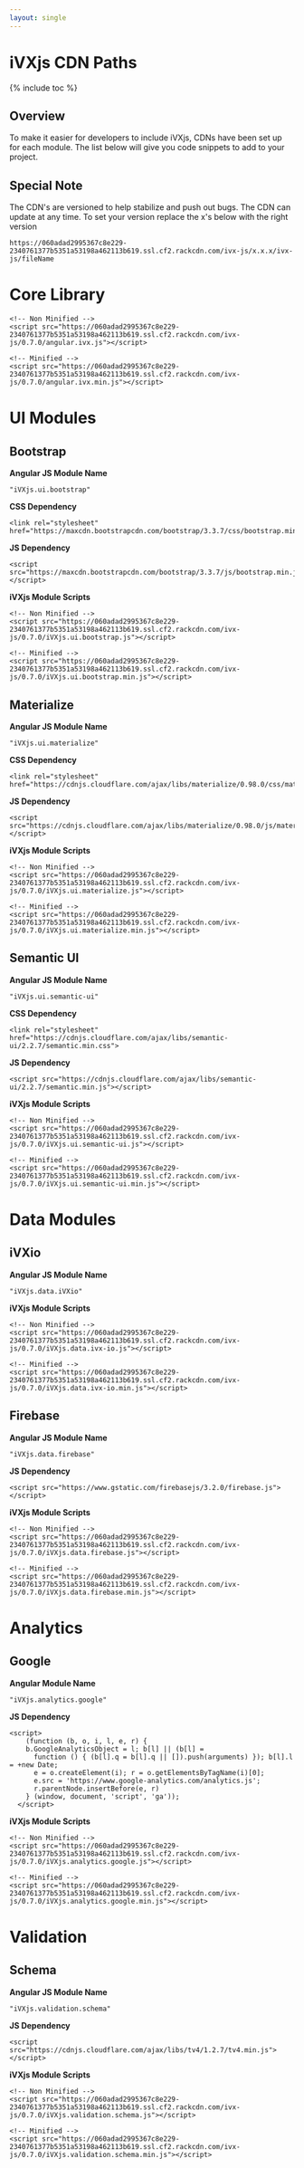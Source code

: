 ```yaml
---
layout: single
---
```


# iVXjs CDN Paths 

{% include toc %}

## Overview 
To make it easier for developers to include iVXjs, CDNs have been set up for each module. 
The list below will give you code snippets to add to your project. 

## Special Note
The CDN's are versioned to help stabilize and push out bugs. The CDN can update at any time. To set your 
version replace the x's below with the right version

```
https://060adad2995367c8e229-2340761377b5351a53198a462113b619.ssl.cf2.rackcdn.com/ivx-js/x.x.x/ivx-js/fileName
```

# Core Library

```
<!-- Non Minified -->
<script src="https://060adad2995367c8e229-2340761377b5351a53198a462113b619.ssl.cf2.rackcdn.com/ivx-js/0.7.0/angular.ivx.js"></script>

<!-- Minified -->
<script src="https://060adad2995367c8e229-2340761377b5351a53198a462113b619.ssl.cf2.rackcdn.com/ivx-js/0.7.0/angular.ivx.min.js"></script>
```

# UI Modules 

## Bootstrap 

__Angular JS Module Name__

```
"iVXjs.ui.bootstrap"
```

__CSS Dependency__

```
<link rel="stylesheet" href="https://maxcdn.bootstrapcdn.com/bootstrap/3.3.7/css/bootstrap.min.css">
```

__JS Dependency__

```
<script src="https://maxcdn.bootstrapcdn.com/bootstrap/3.3.7/js/bootstrap.min.js"></script>
```

__iVXjs Module Scripts__

```
<!-- Non Minified -->
<script src="https://060adad2995367c8e229-2340761377b5351a53198a462113b619.ssl.cf2.rackcdn.com/ivx-js/0.7.0/iVXjs.ui.bootstrap.js"></script>

<!-- Minified -->
<script src="https://060adad2995367c8e229-2340761377b5351a53198a462113b619.ssl.cf2.rackcdn.com/ivx-js/0.7.0/iVXjs.ui.bootstrap.min.js"></script>
```

## Materialize 

__Angular JS Module Name__

```
"iVXjs.ui.materialize"
```

__CSS Dependency__

```
<link rel="stylesheet" href="https://cdnjs.cloudflare.com/ajax/libs/materialize/0.98.0/css/materialize.min.css">
```

__JS Dependency__

```
<script src="https://cdnjs.cloudflare.com/ajax/libs/materialize/0.98.0/js/materialize.min.js"></script>
```

__iVXjs Module Scripts__

```
<!-- Non Minified -->
<script src="https://060adad2995367c8e229-2340761377b5351a53198a462113b619.ssl.cf2.rackcdn.com/ivx-js/0.7.0/iVXjs.ui.materialize.js"></script>

<!-- Minified -->
<script src="https://060adad2995367c8e229-2340761377b5351a53198a462113b619.ssl.cf2.rackcdn.com/ivx-js/0.7.0/iVXjs.ui.materialize.min.js"></script>
```

## Semantic UI 

__Angular JS Module Name__

```
"iVXjs.ui.semantic-ui"
```

__CSS Dependency__

```
<link rel="stylesheet" href="https://cdnjs.cloudflare.com/ajax/libs/semantic-ui/2.2.7/semantic.min.css">
```

__JS Dependency__

```
<script src="https://cdnjs.cloudflare.com/ajax/libs/semantic-ui/2.2.7/semantic.min.js"></script>
```

__iVXjs Module Scripts__

```
<!-- Non Minified -->
<script src="https://060adad2995367c8e229-2340761377b5351a53198a462113b619.ssl.cf2.rackcdn.com/ivx-js/0.7.0/iVXjs.ui.semantic-ui.js"></script>

<!-- Minified -->
<script src="https://060adad2995367c8e229-2340761377b5351a53198a462113b619.ssl.cf2.rackcdn.com/ivx-js/0.7.0/iVXjs.ui.semantic-ui.min.js"></script>
```

# Data Modules 

## iVXio

__Angular JS Module Name__

```
"iVXjs.data.iVXio"
```

__iVXjs Module Scripts__

```
<!-- Non Minified -->
<script src="https://060adad2995367c8e229-2340761377b5351a53198a462113b619.ssl.cf2.rackcdn.com/ivx-js/0.7.0/iVXjs.data.ivx-io.js"></script>

<!-- Minified -->
<script src="https://060adad2995367c8e229-2340761377b5351a53198a462113b619.ssl.cf2.rackcdn.com/ivx-js/0.7.0/iVXjs.data.ivx-io.min.js"></script>
```

## Firebase

__Angular JS Module Name__

```
"iVXjs.data.firebase"
```

__JS Dependency__

```
<script src="https://www.gstatic.com/firebasejs/3.2.0/firebase.js"></script>
```

__iVXjs Module Scripts__

```
<!-- Non Minified -->
<script src="https://060adad2995367c8e229-2340761377b5351a53198a462113b619.ssl.cf2.rackcdn.com/ivx-js/0.7.0/iVXjs.data.firebase.js"></script>

<!-- Minified -->
<script src="https://060adad2995367c8e229-2340761377b5351a53198a462113b619.ssl.cf2.rackcdn.com/ivx-js/0.7.0/iVXjs.data.firebase.min.js"></script>
```

# Analytics 

## Google 

__Angular Module Name__

```
"iVXjs.analytics.google"
```

__JS Dependency__

```
<script>
    (function (b, o, i, l, e, r) {
    b.GoogleAnalyticsObject = l; b[l] || (b[l] =
      function () { (b[l].q = b[l].q || []).push(arguments) }); b[l].l = +new Date;
      e = o.createElement(i); r = o.getElementsByTagName(i)[0];
      e.src = 'https://www.google-analytics.com/analytics.js';
      r.parentNode.insertBefore(e, r)
    } (window, document, 'script', 'ga'));
  </script>
```

__iVXjs Module Scripts__

```
<!-- Non Minified -->
<script src="https://060adad2995367c8e229-2340761377b5351a53198a462113b619.ssl.cf2.rackcdn.com/ivx-js/0.7.0/iVXjs.analytics.google.js"></script>

<!-- Minified -->
<script src="https://060adad2995367c8e229-2340761377b5351a53198a462113b619.ssl.cf2.rackcdn.com/ivx-js/0.7.0/iVXjs.analytics.google.min.js"></script>
```

# Validation 

## Schema 

__Angular JS Module Name__

```
"iVXjs.validation.schema"
```


__JS Dependency__

```
<script src="https://cdnjs.cloudflare.com/ajax/libs/tv4/1.2.7/tv4.min.js"></script>
```

__iVXjs Module Scripts__

```
<!-- Non Minified -->
<script src="https://060adad2995367c8e229-2340761377b5351a53198a462113b619.ssl.cf2.rackcdn.com/ivx-js/0.7.0/iVXjs.validation.schema.js"></script>

<!-- Minified -->
<script src="https://060adad2995367c8e229-2340761377b5351a53198a462113b619.ssl.cf2.rackcdn.com/ivx-js/0.7.0/iVXjs.validation.schema.min.js"></script>
```